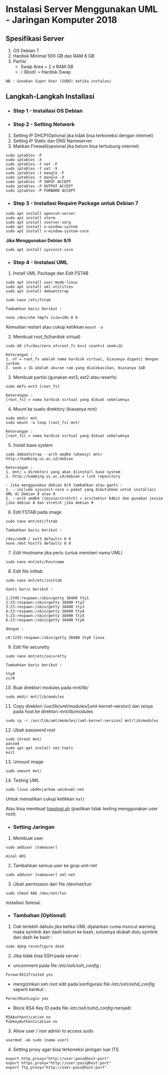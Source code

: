# Instalasi Server Menggunakan UML - Jaringan Komputer 2018

## Spesifikasi Server
1. OS Debian 7
1. Hardisk Minimal 500 GB dan RAM 8 GB
1. Partisi 
    - Swap Area = 2 x RAM GB
    - / (Root) = Hardisk-Swap

```
NB : Gunakan Super User (SUDO) ketika instalasi
```

## Langkah-Langkah Installasi
- ###  Step 1 - Installasi OS Debian
- ### Step 2 - Setting Network
1. Setting IP DHCP(Optional jika tidak bisa terkoneksi dengan internet)
1. Setting IP Static dan DNS Nameserver
1. Matikan Firewall(opsional jika belum bisa terhubung internet)
```
sudo iptables -F
sudo iptables -X
sudo iptables -t nat -F
sudo iptables -t nat -X
sudo iptables -t mangle -F
sudo iptables -t mangle -X
sudo iptables -P INPUT ACCEPT
sudo iptables -P OUTPUT ACCEPT
sudo iptables -P FORWARD ACCEPT
```

- ### Step 3 - Installasi Require Package untuk Debian 7
```
sudo apt install openssh-server
sudo apt install xterm
sudo apt install xserver-xorg
sudo apt install x-window-system
sudo apt install x-window-system-core
```
**Jika Menggunakan Debian 8/9**
```
sudo apt install sysvinit-core
```
- ### Step 4 - Instalasi UML
1. Install UML Package dan Edit FSTAB
```
sudo apt install user-mode-linux
sudo apt install uml-utilities
sudo apt install debootstrap
```

```
sudo nano /etc/fstab
```

```
Tambahkan baris berikut :

none /dev/shm tmpfs size=10G 0 0
```
Kemudian restart atau cukup ketikkan *`mount -a`*

2. Membuat root_fs(hardisk virtual)
```
sudo dd if=/dev/zero of=root_fs bs=1 count=1 seek=1G
```
```
Keterangan :
1. of = root_fs adalah nama hardisk virtual, biasanya diganti dengan jarkom
2. seek = 1G adalah ukuran ram yang dialokasikan, biasanya 1GB
```
3. Membuat partisi (gunakan ext3, ext2 atau reserfs)
```
sudo mkfs.ext3 [root_fs]

```
```
Keterangan :
[root_fs] = nama hardisk virtual yang dibuat sebelumnya
```
4. Mount ke suatu direktory (biasanya mnt)
```
sudo mkdir mnt
sudo mount -o loop [root_fs] mnt/
```
```
Keterangan :
[root_fs] = nama hardisk virtual yang dibuat sebelumnya
```
5. Install base system
```topolo
sudo debootstrap --arch amd64 (wheezy) mnt/ http://kambing.ui.ac.id/debian
```

```
Keterangan :
1. mnt/ = direktori yang akan diinstall base system
2. http://kambing.ui.ac.id/debian = link repository

- Jika menggunakan debian 8/9 tambahkan atau ganti :
1. --include sysvinit-core = paket yang dibutuhkan untuk installasi UML di Debian 8 atau 9
2. --arch amd64 (jessie/stretch) = arsitektur 64bit dan gunakan jessie jika debian 8 dan stretch jika debian 9
```
6. Edit FSTAB pada image
```
sudo nano mnt/etc/fstab
```
```
Tambahkan baris berikut :

/dev/ubd0 / ext3 defaults 0 0
none /mnt hostfs defaults 0 0
```
7. Edit Hostname jika perlu (untuk memberi nama UML)
```
sudo nano mnt/etc/hostname
```
8. Edit file inittab
```
sudo nano mnt/etc/inittab
```
```
Ganti baris berikut :

1:2345:respawn:/sbin/getty 38400 tty1
2:23:respawn:/sbin/getty 38400 tty2
3:23:respawn:/sbin/getty 38400 tty3
4:23:respawn:/sbin/getty 38400 tty4
5:23:respawn:/sbin/getty 38400 tty5
6:23:respawn:/sbin/getty 38400 tty6

dengan :

c0:1235:respawn:/sbin/getty 38400 tty0 linux
```
9. Edit file securetty
```
sudo nano mnt/etc/securetty
```
```
Tambahkan baris berikut :

tty0
vc/0
```
10. Buat direktori modules pada mnt/lib/
```
sudo mkdir mnt/lib/modules
```
11. Copy direktori /usr/lib/uml/modules/[uml-kernel-version] dan isinya pada host ke direktori mnt/lib/modules
```
sudo cp -r /usr/lib/uml/modules/[uml-kernel-version] mnt/lib/modules
```
12. Ubah password root
```
sudo chroot mnt/
passwd
sudo apt-get install net-tools
exit
```
13. Umount image
```
sudo umount mnt/
```
14. Testing UML
```
sudo linux ubd0=jarkom umid=uml-net
```
Untuk mematikan cukup ketikkan *`halt`*

Atau bisa membuat [topologi.sh](link "topologi.sh") (pastikan tidak testing menggunakan user root)


- ### Setting Jaringan
1. Membuat user
```
sudo adduser [namauser]

misal A01
```
2. Tambahkan semua user ke grup uml-net
```
sudo adduser [namauser] uml-net
```
3. Ubah permission dari file /dev/net/tun
```
sudo chmod 666 /dev/net/tun
```

Installasi Selesai.

- ### Tambahan (Optional)
1. Cek terlebih dahulu jika ketika UML dijalankan cuma muncul warning maka symlink dari dash belum ke bash, solusinya diubah dulu symlink dari dash ke bash :
```
sudo dpkg-reconfigure dash
```
2. Jika tidak bisa SSH pada server :
- uncomment pada file */etc/ssh/ssh_config* :
```
ForwardX11Trusted yes
```
- mengizinkan ssh *root* edit pada konfigurasi file */etc/ssh/sshd_config* seperti berikut :
```
PermitRootLogin yes
```
- Block RSA Key ID pada file */etc/ssh/sshd_config* menjadi:
```
RSAAuthentication no
PubkeyAuthentication no
```

3. Allow user / non admin to access sudo
```
usermod -aG sudo [nama user]
```

4. Setting proxy agar bisa terkoneksi jaringan luar ITS
```
export http_proxy="http://user:pass@host:port"
export https_proxy="http://user:pass@host:port"
export ftp_proxy="http://user:pass@host:port"
```